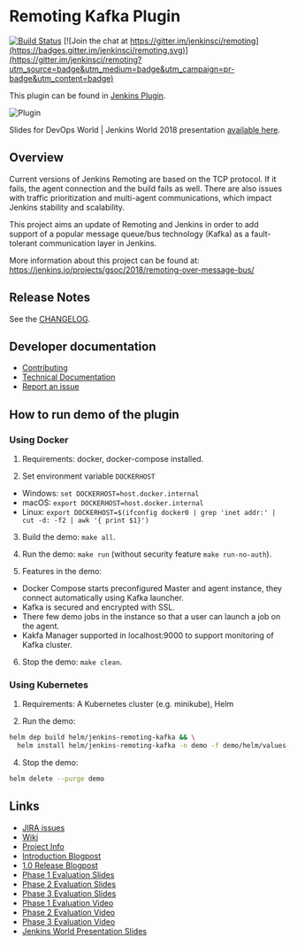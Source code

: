 # Remoting Kafka Plugin

[![Build Status](https://ci.jenkins.io/job/Plugins/job/remoting-kafka-plugin/job/master/badge/icon)](https://ci.jenkins.io/job/Plugins/job/remoting-kafka-plugin/job/master/)
[![Join the chat at https://gitter.im/jenkinsci/remoting](https://badges.gitter.im/jenkinsci/remoting.svg)](https://gitter.im/jenkinsci/remoting?utm_source=badge&utm_medium=badge&utm_campaign=pr-badge&utm_content=badge)

This plugin can be found in [Jenkins Plugin](https://plugins.jenkins.io/remoting-kafka).

![Plugin](docs/plugin.png)

Slides for DevOps World | Jenkins World 2018 presentation [available here](https://docs.google.com/presentation/d/1drRIDNvDKdBE-VuuLFXlWRB0NhSFr1aWrg2p8qrF3co/edit?usp=sharings).

## Overview

Current versions of Jenkins Remoting are based on the TCP protocol. If it fails, the agent connection and the build fails as well. There are also issues with traffic prioritization and multi-agent communications, which impact Jenkins stability and scalability.

This project aims an update of Remoting and Jenkins in order to add support of a popular message queue/bus technology (Kafka) as a fault-tolerant communication layer in Jenkins.

More information about this project can be found at: https://jenkins.io/projects/gsoc/2018/remoting-over-message-bus/

## Release Notes

See the [CHANGELOG](CHANGELOG.md).

## Developer documentation

- [Contributing](docs/CONTRIBUTING.md)
- [Technical Documentation](docs/DOCUMENTATION.md)
- [Report an issue](https://issues.jenkins-ci.org/browse/JENKINS-53417)

## How to run demo of the plugin

### Using Docker

1. Requirements: docker, docker-compose installed.

2. Set environment variable `DOCKERHOST`

- Windows: `set DOCKERHOST=host.docker.internal`
- macOS: `export DOCKERHOST=host.docker.internal`
- Linux: `export DOCKERHOST=$(ifconfig docker0 | grep 'inet addr:' | cut -d: -f2 | awk '{ print $1}')`

3. Build the demo: `make all`.

4. Run the demo: `make run` (without security feature `make run-no-auth`).

5. Features in the demo:

- Docker Compose starts preconfigured Master and agent instance, they connect automatically using Kafka launcher.
- Kafka is secured and encrypted with SSL.
- There few demo jobs in the instance so that a user can launch a job on the agent.
- Kakfa Manager supported in localhost:9000 to support monitoring of Kafka cluster.

6. Stop the demo: `make clean`.

### Using Kubernetes

1. Requirements: A Kubernetes cluster (e.g. minikube), Helm

2. Run the demo:

```bash
helm dep build helm/jenkins-remoting-kafka && \
  helm install helm/jenkins-remoting-kafka -n demo -f demo/helm/values-override.yaml
```

4. Stop the demo:

```bash
helm delete --purge demo
```

## Links

- [JIRA issues](https://issues.jenkins-ci.org/browse/JENKINS-53417)
- [Wiki](https://wiki.jenkins.io/display/JENKINS/Remoting+Kafka+Plugin)
- [Project Info](https://jenkins.io/projects/gsoc/2018/remoting-over-message-bus/)
- [Introduction Blogpost](https://jenkins.io/blog/2018/06/18/remoting-over-message-bus/)
- [1.0 Release Blogpost](https://jenkins.io/blog/2018/07/23/remoting-kafka-plugin-1/)
- [Phase 1 Evaluation Slides](https://docs.google.com/presentation/d/1GxkI17lZYQ6_pyAOR9sXNXq1K3LwkqjigXdxxf81VkE/edit?usp=sharing)
- [Phase 2 Evaluation Slides](https://docs.google.com/presentation/d/1TW31N-opvoFwSkD-FChhjCsXNWmeDjkecxJv8Lb6X-A/edit?usp=sharing)
- [Phase 3 Evaluation Slides](https://docs.google.com/presentation/d/1DspO4nXEzbvDhrv4xY41xqCfjgHzYM5rLxmKbVnQV1Y/edit?usp=sharing)
- [Phase 1 Evaluation Video](https://youtu.be/qWHM8S0fzUw)
- [Phase 2 Evaluation Video](https://youtu.be/tuTODhJOTBU)
- [Phase 3 Evaluation Video](https://youtu.be/GGEtN4nbtng)
- [Jenkins World Presentation Slides](https://docs.google.com/presentation/d/1drRIDNvDKdBE-VuuLFXlWRB0NhSFr1aWrg2p8qrF3co/edit?usp=sharing)
